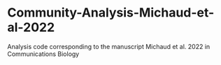 # Community-Analysis-Michaud-et-al-2022
Analysis code corresponding to the manuscript Michaud et al. 2022 in Communications Biology 

